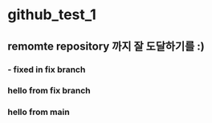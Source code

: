 # github_test_1

## remomte repository 까지 잘 도달하기를 :)

### - fixed in fix branch


### hello from fix branch
### hello from main